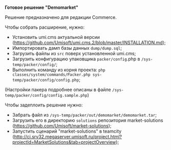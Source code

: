 **Готовое решение "Demomarket"**

Решение предназначено для редакции Commerce.

Чтобы собрать расширение, нужно:

 * Установить umi.cms актуальной версии (https://github.com/Umisoft/umi.cms.2/blob/master/INSTALLATION.md);
 * Импортировать дамп базы данных `dump/dump.sql`;
 * Загрузить файлы из `src` поверх установленной umi.cms;
 * Загрузить конфигурацию упаковщика `packer/config`.php в `/sys-temp/packer/config/`;
 * Выполнить команду из корня проекта: `php classes/system/commands/Packer.php sys-temp/packer/config/config.php`;

(Настройки пакера подробнее описаны в файле `/sys-temp/packer/config/config.sample.php`)

Чтобы задеплоить решение нужно:
 * Забрать файл из `/sys-temp/packer/out/demomarket/demomarket.tar`;
 * Загрузить его в директорию `solutions` репозитория market-solutions (https://github.com/Umisoft/market-solutions);
 * Запустить сценарий "market-solutions" в teamcity (http://ci.srv32.megaserver.umisoft.ru/project.html?projectId=MarketSolutions&tab=projectOverview);
